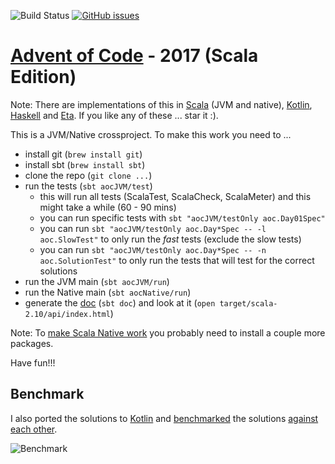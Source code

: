 ![Build Status](https://travis-ci.org/rolandtritsch/scala-aoc-2017.svg?branch=master) [![GitHub issues](https://img.shields.io/github/issues/rolandtritsch/scala-aoc-2017.svg)](https://github.com/rolandtritsch/scala-aoc-2017/issues)

# [Advent of Code](https://adventofcode.com) - 2017 (Scala Edition)

Note: There are implementations of this in [Scala](https://github.com/rolandtritsch/scala-aoc-2017) (JVM and native), [Kotlin](https://github.com/rolandtritsch/kotlin-aoc-2017), [Haskell](https://github.com/rolandtritsch/haskell-aoc-2017) and [Eta](https://github.com/rolandtritsch/eta-aoc-2017). If you like any of these ... star it :).

This is a JVM/Native crossproject. To make this work you need to ...

* install git (`brew install git`)
* install sbt (`brew install sbt`)
* clone the repo (`git clone ...`)
* run the tests (`sbt aocJVM/test`)
  * this will run all tests (ScalaTest, ScalaCheck, ScalaMeter) and this might take a while (60 - 90 mins)
  * you can run specific tests with `sbt "aocJVM/testOnly aoc.Day01Spec"`
  * you can run `sbt "aocJVM/testOnly aoc.Day*Spec -- -l aoc.SlowTest"` to only run the *fast* tests (exclude the slow tests)
  * you can run `sbt "aocJVM/testOnly aoc.Day*Spec -- -n aoc.SolutionTest"` to only run the tests that will test for the correct solutions
* run the JVM main (`sbt aocJVM/run`)
* run the Native main (`sbt aocNative/run`)
* generate the [doc](http://www.tritsch.org/scala-aoc-2017) (`sbt doc`) and look at it (`open target/scala-2.10/api/index.html`)

Note: To [make Scala Native work](http://www.scala-native.org/en/latest/user/setup.html) you probably need to install a couple more packages.

Have fun!!!

## Benchmark

I also ported the solutions to [Kotlin](https://github.com/rolandtritsch/kotlin-aoc-2017) and [benchmarked](https://docs.google.com/spreadsheets/d/1kHugZ-8mJczlmQRcda23YGvAgeqlJLt1I7cYlDD3Tws/edit?usp=sharing) the solutions [against each other](https://github.com/rolandtritsch/scala-aoc-2017/tree/master/results).

![Benchmark](https://dl.dropboxusercontent.com/s/rdehnry29tdsnrr/benchmark.png)

